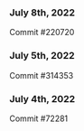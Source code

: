 ### July 8th, 2022

Commit #220720

### July 5th, 2022

Commit #314353


### July 4th, 2022

Commit #72281
